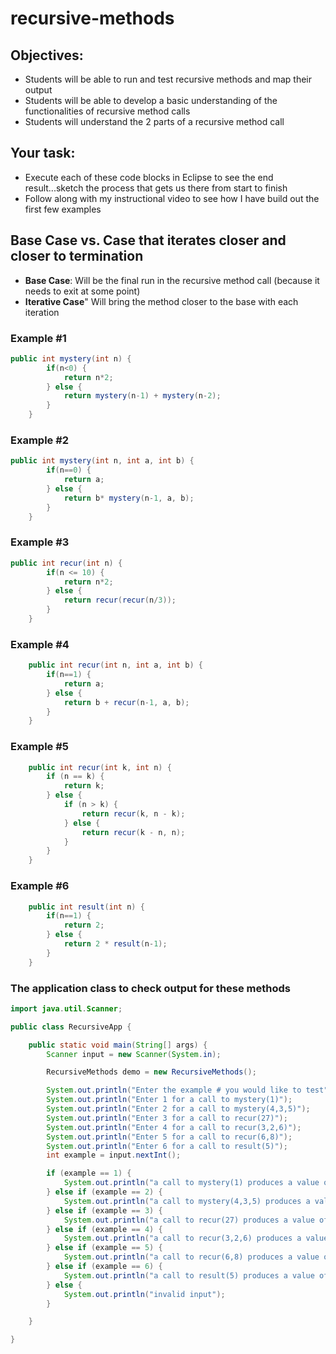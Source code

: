 # recursive-methods

## Objectives:
- Students will be able to run and test recursive methods and map their output 
- Students will be able to develop a basic understanding of the functionalities of recursive method calls
- Students will understand the 2 parts of a recursive method call

## Your task:
- Execute each of these code blocks in Eclipse to see the end result...sketch the process that gets us there from start to finish
- Follow along with my instructional video to see how I have build out the first few examples

## Base Case vs. Case that iterates closer and closer to termination
- **Base Case**: Will be the final run in the recursive method call (because it needs to exit at some point)
- **Iterative Case**" Will bring the method closer to the base with each iteration 

### Example #1

```java
public int mystery(int n) {
		if(n<0) {
			return n*2;
		} else {
			return mystery(n-1) + mystery(n-2);
		}
	}
```

### Example #2

```java
public int mystery(int n, int a, int b) {
		if(n==0) {
			return a;
		} else {
			return b* mystery(n-1, a, b);
		}
	}
```

### Example #3

```java
public int recur(int n) {
		if(n <= 10) {
			return n*2;
		} else {
			return recur(recur(n/3));
		}
	}
```

### Example #4

```java 
	public int recur(int n, int a, int b) {
		if(n==1) {
			return a;
		} else {
			return b + recur(n-1, a, b);
		}
	}
```

### Example #5

```java
	public int recur(int k, int n) {
		if (n == k) {
			return k;
		} else {
			if (n > k) {
				return recur(k, n - k);
			} else {
				return recur(k - n, n);
			}
		}
	}
```

### Example #6

```java
	public int result(int n) {
		if(n==1) {
			return 2;
		} else {
			return 2 * result(n-1);
		}
	}
```

### The application class to check output for these methods

```java
import java.util.Scanner;

public class RecursiveApp {

	public static void main(String[] args) {
		Scanner input = new Scanner(System.in);

		RecursiveMethods demo = new RecursiveMethods();

		System.out.println("Enter the example # you would like to test");
		System.out.println("Enter 1 for a call to mystery(1)");
		System.out.println("Enter 2 for a call to mystery(4,3,5)");
		System.out.println("Enter 3 for a call to recur(27)");
		System.out.println("Enter 4 for a call to recur(3,2,6)");
		System.out.println("Enter 5 for a call to recur(6,8)");
		System.out.println("Enter 6 for a call to result(5)");
		int example = input.nextInt();

		if (example == 1) {
			System.out.println("a call to mystery(1) produces a value of: " + demo.mystery(1));
		} else if (example == 2) {
			System.out.println("a call to mystery(4,3,5) produces a value of: " + demo.mystery(4, 3, 5));
		} else if (example == 3) {
			System.out.println("a call to recur(27) produces a value of: " + demo.recur(27));
		} else if (example == 4) {
			System.out.println("a call to recur(3,2,6) produces a value of: " + demo.recur(3, 2, 6));
		} else if (example == 5) {
			System.out.println("a call to recur(6,8) produces a value of: " + demo.recur(6, 8));
		} else if (example == 6) {
			System.out.println("a call to result(5) produces a value of: " + demo.result(5));
		} else {
			System.out.println("invalid input");
		}

	}

}
```



